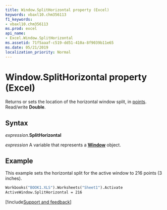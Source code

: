 ```yaml
---
title: Window.SplitHorizontal property (Excel)
keywords: vbaxl10.chm356113
f1_keywords:
- vbaxl10.chm356113
ms.prod: excel
api_name:
- Excel.Window.SplitHorizontal
ms.assetid: 71f5aaaf-c519-dd51-410a-8f9039b11e65
ms.date: 05/21/2019
localization_priority: Normal
---
```



# Window.SplitHorizontal property (Excel)

Returns or sets the location of the horizontal window split, in [points](../language/glossary/vbe-glossary.md#point). Read/write **Double**.


## Syntax

_expression_.**SplitHorizontal**

_expression_ A variable that represents a **[Window](Excel.Window.md)** object.


## Example

This example sets the horizontal split for the active window to 216 points (3 inches).

```vb
Workbooks("BOOK1.XLS").Worksheets("Sheet1").Activate 
ActiveWindow.SplitHorizontal = 216
```



[!include[Support and feedback](~/includes/feedback-boilerplate.md)]